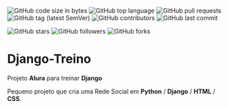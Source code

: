 ![GitHub code size in bytes](https://img.shields.io/github/languages/code-size/rauanisanfelice/Django-Treino.svg)
![GitHub top language](https://img.shields.io/github/languages/top/rauanisanfelice/Django-Treino.svg)
![GitHub pull requests](https://img.shields.io/github/issues-pr/rauanisanfelice/Django-Treino.svg)
![GitHub tag (latest SemVer)](https://img.shields.io/github/tag/rauanisanfelice/Django-Treino.svg)
![GitHub contributors](https://img.shields.io/github/contributors/rauanisanfelice/Django-Treino.svg)
![GitHub last commit](https://img.shields.io/github/last-commit/rauanisanfelice/Django-Treino.svg)

![GitHub stars](https://img.shields.io/github/stars/rauanisanfelice/Python_Treino.svg?style=social)
![GitHub followers](https://img.shields.io/github/followers/rauanisanfelice.svg?style=social)
![GitHub forks](https://img.shields.io/github/forks/rauanisanfelice/Python_Treino.svg?style=social)

# Django-Treino
Projeto __Alura__ para treinar __Django__


Pequeno projeto que cria uma Rede Social em __Python__ / __Django__ / __HTML__ / __CSS__.